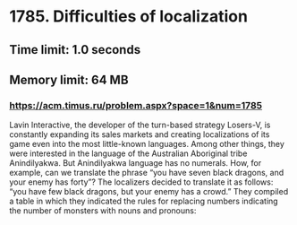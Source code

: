 # 1785. Difficulties of localization
## Time limit: 1.0 seconds
## Memory limit: 64 MB
### https://acm.timus.ru/problem.aspx?space=1&num=1785
Lavin Interactive, the developer of the turn-based strategy Losers-V, is constantly expanding its sales markets and creating localizations of its game even into the most little-known languages. Among other things, they were interested in the language of the Australian Aboriginal tribe Anindilyakwa.
But Anindilyakwa language has no numerals. How, for example, can we translate the phrase “you have seven black dragons, and your enemy has forty”? The localizers decided to translate it as follows: “you have few black dragons, but your enemy has a crowd.” They compiled a table in which they indicated the rules for replacing numbers indicating the number of monsters with nouns and pronouns: